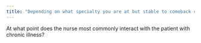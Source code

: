 ```yaml
---
title: "Depending on what specialty you are at but stable to comeback cycle is seen in hospital setting"
---
```

At what point does the nurse most commonly interact with the patient with chronic illness?

